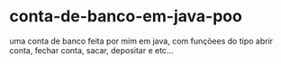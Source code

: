 # conta-de-banco-em-java-poo
uma conta de banco feita por mim em java, com funçõees do tipo abrir conta, fechar conta, sacar, depositar e etc...

